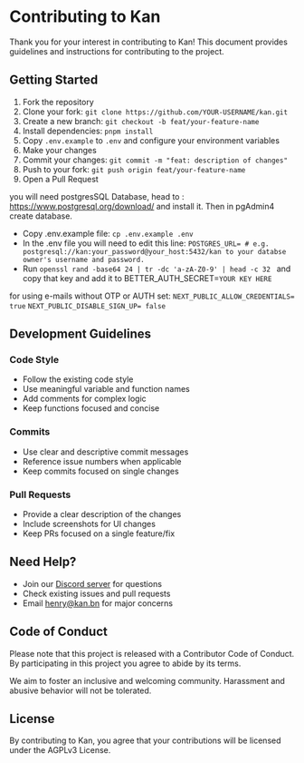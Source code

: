 # Contributing to Kan

Thank you for your interest in contributing to Kan! This document provides guidelines and instructions for contributing to the project.

## Getting Started

1. Fork the repository
2. Clone your fork: `git clone https://github.com/YOUR-USERNAME/kan.git`
3. Create a new branch: `git checkout -b feat/your-feature-name`
4. Install dependencies: `pnpm install`
5. Copy `.env.example` to `.env` and configure your environment variables
6. Make your changes
7. Commit your changes: `git commit -m "feat: description of changes"`
8. Push to your fork: `git push origin feat/your-feature-name`
9. Open a Pull Request

you will need postgresSQL Database, head to : https://www.postgresql.org/download/ and install it. Then in pgAdmin4 create database.

- Copy .env.example file: `cp .env.example .env`
- In the .env file you will need to edit this line: `POSTGRES_URL= # e.g. postgresql://kan:your_password@your_host:5432/kan to your databse owner's username and password.`
- Run `openssl rand -base64 24 | tr -dc 'a-zA-Z0-9' | head -c 32 ` and copy that key and add it to BETTER_AUTH_SECRET=`YOUR KEY HERE`


for using e-mails without OTP or AUTH set:
`NEXT_PUBLIC_ALLOW_CREDENTIALS= true`
`NEXT_PUBLIC_DISABLE_SIGN_UP= false`

## Development Guidelines

### Code Style

- Follow the existing code style
- Use meaningful variable and function names
- Add comments for complex logic
- Keep functions focused and concise

### Commits

- Use clear and descriptive commit messages
- Reference issue numbers when applicable
- Keep commits focused on single changes

### Pull Requests

- Provide a clear description of the changes
- Include screenshots for UI changes
- Keep PRs focused on a single feature/fix

## Need Help?

- Join our [Discord server](https://discord.gg/e6ejRb6CmT) for questions
- Check existing issues and pull requests
- Email [henry@kan.bn](mailto:henry@kan.bn) for major concerns

## Code of Conduct

Please note that this project is released with a Contributor Code of Conduct. By participating in this project you agree to abide by its terms.

We aim to foster an inclusive and welcoming community. Harassment and abusive behavior will not be tolerated.

## License

By contributing to Kan, you agree that your contributions will be licensed under the AGPLv3 License.
